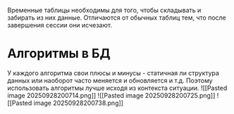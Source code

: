 Временные таблицы необходимы для того, чтобы складывать и забирать из них данные.
Отличаются от обычных таблиц тем, что после завершения сессии они исчезают.

# Алгоритмы в БД
У каждого алгоритма свои плюсы и минусы - статичная ли структура данных или наоборот часто меняется и обновляется и т.д. Поэтому использовать алгоритмы лучше исходя из контекста ситуации.
![[Pasted image 20250928200714.png]]
![[Pasted image 20250928200725.png]]
![[Pasted image 20250928200738.png]]